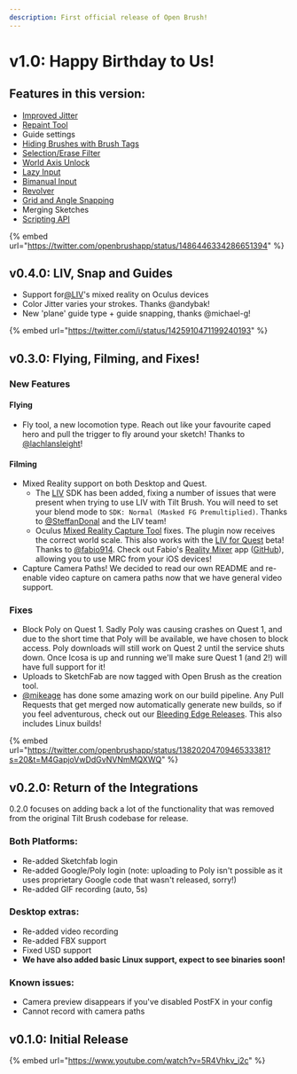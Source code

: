 ```yaml
---
description: First official release of Open Brush!
---
```


# v1.0: Happy Birthday to Us!



## Features in this version:

* [Improved Jitter](../user-guide/repaint-tool.md#jitter-improvements)
* [Repaint Tool](../user-guide/repaint-tool.md)
* Guide settings
* [Hiding Brushes with Brush Tags](../user-guide/brushes/hiding-brushes-with-brush-tags.md)
* [Selection/Erase Filter](../user-guide/selection-erase-filter.md)
* [World Axis Unlock](../user-guide/world-axis-unlock.md)
* [Lazy Input](../user-guide/lazy-input.md)
* [Bimanual Input](../user-guide/bimanual-input-and-revolver.md)
* [Revolver](../user-guide/bimanual-input-and-revolver.md#revolver)
* [Grid and Angle Snapping](../user-guide/grid-and-angle-snapping.md)
* Merging Sketches
* [Scripting API](../user-guide/open-brush-api/)

{% embed url="https://twitter.com/openbrushapp/status/1486446334286651394" %}

## v0.4.0: LIV, Snap and Guides

* Support for[@LIV](https://twitter.com/LIV)'s mixed reality on Oculus devices
* Color Jitter varies your strokes. Thanks @andybak!
* New 'plane' guide type + guide snapping, thanks @michael-g!

{% embed url="https://twitter.com/i/status/1425910471199240193" %}

## v0.3.0: Flying, Filming, and Fixes!

### New Features

#### Flying

* Fly tool, a new locomotion type. Reach out like your favourite caped hero and pull the trigger to fly around your sketch! Thanks to [@lachlansleight](https://github.com/lachlansleight)!

#### Filming

* Mixed Reality support on both Desktop and Quest.
  * The [LIV](https://www.liv.tv) SDK has been added, fixing a number of issues that were present when trying to use LIV with Tilt Brush. You will need to set your blend mode to `SDK: Normal (Masked FG Premultiplied)`. Thanks to [@SteffanDonal](https://github.com/SteffanDonal) and the LIV team!
  * Oculus [Mixed Reality Capture Tool](https://creator.oculus.com/mrc/) fixes. The plugin now receives the correct world scale. This also works with the [LIV for Quest](https://www.liv.tv/quest-on-pc) beta! Thanks to [@fabio914](https://github.com/fabio914). Check out Fabio's [Reality Mixer](https://apps.apple.com/us/app/reality-mixer/id1539307552) app ([GitHub](https://github.com/fabio914/RealityMixer)), allowing you to use MRC from your iOS devices!
* Capture Camera Paths! We decided to read our own README and re-enable video capture on camera paths now that we have general video support.

### Fixes

* Block Poly on Quest 1. Sadly Poly was causing crashes on Quest 1, and due to the short time that Poly will be available, we have chosen to block access. Poly downloads will still work on Quest 2 until the service shuts down. Once Icosa is up and running we'll make sure Quest 1 (and 2!) will have full support for it!
* Uploads to SketchFab are now tagged with Open Brush as the creation tool.
* [@mikeage](https://github.com/mikeage) has done some amazing work on our build pipeline. Any Pull Requests that get merged now automatically generate new builds, so if you feel adventurous, check out our [Bleeding Edge Releases](https://github.com/icosa-foundation/open-brush#bleeding-edge-releases). This also includes Linux builds!

{% embed url="https://twitter.com/openbrushapp/status/1382020470946533381?s=20&t=M4GapjoVwDdGvNVNmMQXWQ" %}

## v0.2.0: Return of the Integrations

0.2.0 focuses on adding back a lot of the functionality that was removed from the original Tilt Brush codebase for release.

### Both Platforms:

* Re-added Sketchfab login
* Re-added Google/Poly login (note: uploading to Poly isn't possible as it uses proprietary Google code that wasn't released, sorry!)
* Re-added GIF recording (auto, 5s)

### Desktop extras:

* Re-added video recording
* Re-added FBX support
* Fixed USD support
* **We have also added basic Linux support, expect to see binaries soon!**

### Known issues:

* Camera preview disappears if you've disabled PostFX in your config
* Cannot record with camera paths

## v0.1.0: Initial Release

{% embed url="https://www.youtube.com/watch?v=5R4Vhkv_i2c" %}

##
